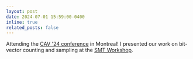 ```yaml
---
layout: post
date: 2024-07-01 15:59:00-0400
inline: true
related_posts: false
---
```


Attending the [CAV '24 conference](https://i-cav.org/2024/) in Montreal! I presented our work on bit-vector counting and sampling at the [SMT Workshop](https://smt-workshop.cs.uiowa.edu/2024/index.shtml).
